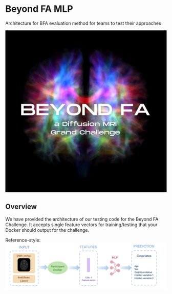 # Beyond FA MLP
Architecture for BFA evaluation method for teams to test their approaches

![alt text][Logo]

[Logo]: https://github.com/MASILab/beyondFA_mlp/blob/main/4.png "Challenge Architecture"


## Overview
We have provided the architecture of our testing code for the Beyond FA Challenge. It accepts single feature vectors for training/testing that your Docker should output for the challenge. 

Reference-style: 
![alt text][ChallengeArchitecture]

[ChallengeArchitecture]: https://github.com/MASILab/beyondFA_mlp/blob/main/fig2.png "Challenge Architecture"
